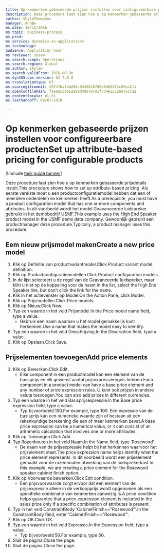 ```yaml
--- 
title: Op kenmerken gebaseerde prijzen instellen voor configureerbare producten
description: Deze procedure laat zien hoe u op kenmerken gebaseerde prijsdetails instelt.
author: ShylaThompson
manager: AnnBe
ms.date: 10/12/2016
ms.topic: business-process
ms.prod: 
ms.service: dynamics-ax-applications
ms.technology: 
audience: Application User
ms.reviewer: josaw
ms.search.scope: Operations
ms.search.region: Global
ms.author: shylaw
ms.search.validFrom: 2016-06-30
ms.dyn365.ops.version: AX 7.0.0
ms.translationtype: HT
ms.sourcegitcommit: d9747ba144d56c9410846769e5465372c89ea111
ms.openlocfilehash: f1eaa53a652a59d4d970781f734e1332aa762ca2
ms.contentlocale: nl-nl
ms.lasthandoff: 08/07/2018

---
```

# <a name="set-up-attribute-based-pricing-for-configurable-products"></a><span data-ttu-id="32fc4-103">Op kenmerken gebaseerde prijzen instellen voor configureerbare producten</span><span class="sxs-lookup"><span data-stu-id="32fc4-103">Set up attribute-based pricing for configurable products</span></span>

[!include [task guide banner](../../includes/task-guide-banner.md)]

<span data-ttu-id="32fc4-104">Deze procedure laat zien hoe u op kenmerken gebaseerde prijsdetails instelt.</span><span class="sxs-lookup"><span data-stu-id="32fc4-104">This procedure shows how to set up attribute-based pricing.</span></span> <span data-ttu-id="32fc4-105">Als eerste vereiste moet u een productconfiguratiemodel hebben dat een of meerdere onderdelen en kenmerken heeft.</span><span class="sxs-lookup"><span data-stu-id="32fc4-105">As a prerequisite, you must have a product configuration model that has one or more components and attributes.</span></span> <span data-ttu-id="32fc4-106">In dit voorbeeld wordt het model Geavanceerde luidspreker gebruikt in het demobedrijf USMF.</span><span class="sxs-lookup"><span data-stu-id="32fc4-106">This example uses the High End Speaker product model in the USMF demo data company.</span></span> <span data-ttu-id="32fc4-107">Gewoonlijk gebruikt een productmanager deze procedure.</span><span class="sxs-lookup"><span data-stu-id="32fc4-107">Typically, a product manager uses this procedure.</span></span>


## <a name="create-a-new-price-model"></a><span data-ttu-id="32fc4-108">Eem nieuw prijsmodel maken</span><span class="sxs-lookup"><span data-stu-id="32fc4-108">Create a new price model</span></span>
1. <span data-ttu-id="32fc4-109">Klik op Definitie van productvariantmodel.</span><span class="sxs-lookup"><span data-stu-id="32fc4-109">Click Product variant model definition.</span></span>
2. <span data-ttu-id="32fc4-110">Klik op Productconfiguratiemodellen.</span><span class="sxs-lookup"><span data-stu-id="32fc4-110">Click Product configuration models.</span></span>
3. <span data-ttu-id="32fc4-111">In de lijst selecteert u de regel van de Geavanceerde luidspreker, maar klikt u niet op de koppeling voor de naam.</span><span class="sxs-lookup"><span data-stu-id="32fc4-111">In the list, select the High End Speaker line, but don’t click the link for the name.</span></span>
4. <span data-ttu-id="32fc4-112">Klik in het actievenster op Model.</span><span class="sxs-lookup"><span data-stu-id="32fc4-112">On the Action Pane, click Model.</span></span>
5. <span data-ttu-id="32fc4-113">Klik op Prijsmodellen.</span><span class="sxs-lookup"><span data-stu-id="32fc4-113">Click Price models.</span></span>
6. <span data-ttu-id="32fc4-114">Klik op Nieuw.</span><span class="sxs-lookup"><span data-stu-id="32fc4-114">Click New.</span></span>
7. <span data-ttu-id="32fc4-115">Typ een waarde in het veld Prijsmodel.</span><span class="sxs-lookup"><span data-stu-id="32fc4-115">In the Price model name field, type a value.</span></span>
    * <span data-ttu-id="32fc4-116">Gebruik een naam waaraan u het model gemakkelijk kunt herkennen.</span><span class="sxs-lookup"><span data-stu-id="32fc4-116">Use a name that makes the model easy to identify.</span></span>  
8. <span data-ttu-id="32fc4-117">Typ een waarde in het veld Omschrijving.</span><span class="sxs-lookup"><span data-stu-id="32fc4-117">In the Description field, type a value.</span></span>
9. <span data-ttu-id="32fc4-118">Klik op Opslaan.</span><span class="sxs-lookup"><span data-stu-id="32fc4-118">Click Save.</span></span>

## <a name="add-price-elements"></a><span data-ttu-id="32fc4-119">Prijselementen toevoegen</span><span class="sxs-lookup"><span data-stu-id="32fc4-119">Add price elements</span></span>
1. <span data-ttu-id="32fc4-120">Klik op Bewerken.</span><span class="sxs-lookup"><span data-stu-id="32fc4-120">Click Edit.</span></span>
    * <span data-ttu-id="32fc4-121">Elke component in een productmodel kan een element van de basisprijs en elk gewenst aantal prijsexpressieregels hebben.</span><span class="sxs-lookup"><span data-stu-id="32fc4-121">Each component in a product model can have a base price element and any number of price expression rules.</span></span> <span data-ttu-id="32fc4-122">U kunt ook prijzen in andere valuta toevoegen.</span><span class="sxs-lookup"><span data-stu-id="32fc4-122">You can also add prices in different currencies.</span></span>  
2. <span data-ttu-id="32fc4-123">Typ een waarde in het veld Basisprijsexpressie.</span><span class="sxs-lookup"><span data-stu-id="32fc4-123">In the Base price expression field, type a value.</span></span>
    * <span data-ttu-id="32fc4-124">Typ bijvoorbeeld 100.</span><span class="sxs-lookup"><span data-stu-id="32fc4-124">For example, type 100.</span></span>   <span data-ttu-id="32fc4-125">Een expressie van de basisprijs kan een numerieke waarde zijn of bestaan uit een rekenkundige berekening die een of meer kenmerken bevat.</span><span class="sxs-lookup"><span data-stu-id="32fc4-125">A base price expression can be a numerical value, or it can consist of an arithmetic calculation that involves one or more attributes.</span></span>  
3. <span data-ttu-id="32fc4-126">Klik op Toevoegen.</span><span class="sxs-lookup"><span data-stu-id="32fc4-126">Click Add.</span></span>
4. <span data-ttu-id="32fc4-127">Typ Rozenhouten in het veld Naam.</span><span class="sxs-lookup"><span data-stu-id="32fc4-127">In the Name field, type ‘Rosewood’.</span></span>
    * <span data-ttu-id="32fc4-128">De naam van de prijsexpressie helpt bij het herkennen waarvoor het prijselement staat.</span><span class="sxs-lookup"><span data-stu-id="32fc4-128">The price expression name helps identify what the price element represents.</span></span> <span data-ttu-id="32fc4-129">In dit voorbeeld wordt een prijselement gemaakt voor de rozenhouten afwerking van de luidsprekerkast.</span><span class="sxs-lookup"><span data-stu-id="32fc4-129">In this example, we are creating a price element for the Rosewood speaker cabinet finish option.</span></span>  
5. <span data-ttu-id="32fc4-130">Klik op Voorwaarde bewerken.</span><span class="sxs-lookup"><span data-stu-id="32fc4-130">Click Edit condition.</span></span>
    * <span data-ttu-id="32fc4-131">Een prijsvoorwaarde zorgt ervoor dat een element van de prijsexpressie alleen in de verkoopprijs wordt opgenomen als een specifieke combinatie van kenmerken aanwezig is.</span><span class="sxs-lookup"><span data-stu-id="32fc4-131">A price condition helps guarantee that a price expression element is included in the sales price only if a specific combination of attributes is present.</span></span>  
6. <span data-ttu-id="32fc4-132">Typ in het veld ConstraintBody 'CabinetFinish=="Rosewood"'.</span><span class="sxs-lookup"><span data-stu-id="32fc4-132">In the ConstraintBody field, enter 'CabinetFinish=="Rosewood"'.</span></span>
7. <span data-ttu-id="32fc4-133">Klik op OK.</span><span class="sxs-lookup"><span data-stu-id="32fc4-133">Click OK.</span></span>
8. <span data-ttu-id="32fc4-134">Typ een waarde in het veld Expressie.</span><span class="sxs-lookup"><span data-stu-id="32fc4-134">In the Expression field, type a value.</span></span>
    * <span data-ttu-id="32fc4-135">Typ bijvoorbeeld 50.</span><span class="sxs-lookup"><span data-stu-id="32fc4-135">For example, type 50.</span></span>  
9. <span data-ttu-id="32fc4-136">Sluit de pagina.</span><span class="sxs-lookup"><span data-stu-id="32fc4-136">Close the page.</span></span>
10. <span data-ttu-id="32fc4-137">Sluit de pagina.</span><span class="sxs-lookup"><span data-stu-id="32fc4-137">Close the page.</span></span>


